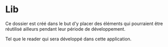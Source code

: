 # Lib

Ce dossier est créé dans le but d'y placer des éléments qui pourraient être réutilisé ailleurs pendant leur période de développement.

Tel que le reader qui sera développé dans cette application.